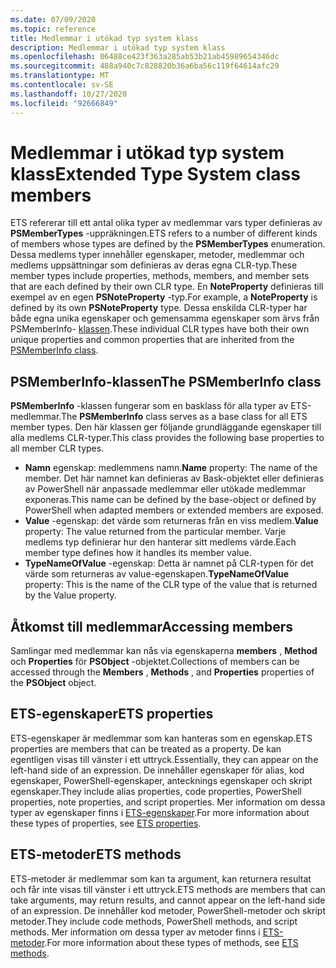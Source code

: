 ```yaml
---
ms.date: 07/09/2020
ms.topic: reference
title: Medlemmar i utökad typ system klass
description: Medlemmar i utökad typ system klass
ms.openlocfilehash: 06488ce423f363a285ab53b21ab45989654346dc
ms.sourcegitcommit: 488a940c7c828820b36a6ba56c119f64614afc29
ms.translationtype: MT
ms.contentlocale: sv-SE
ms.lasthandoff: 10/27/2020
ms.locfileid: "92666849"
---
```

# <a name="extended-type-system-class-members"></a><span data-ttu-id="57a8f-103">Medlemmar i utökad typ system klass</span><span class="sxs-lookup"><span data-stu-id="57a8f-103">Extended Type System class members</span></span>

<span data-ttu-id="57a8f-104">ETS refererar till ett antal olika typer av medlemmar vars typer definieras av **PSMemberTypes** -uppräkningen.</span><span class="sxs-lookup"><span data-stu-id="57a8f-104">ETS refers to a number of different kinds of members whose types are defined by the **PSMemberTypes** enumeration.</span></span> <span data-ttu-id="57a8f-105">Dessa medlems typer innehåller egenskaper, metoder, medlemmar och medlems uppsättningar som definieras av deras egna CLR-typ.</span><span class="sxs-lookup"><span data-stu-id="57a8f-105">These member types include properties, methods, members, and member sets that are each defined by their own CLR type.</span></span> <span data-ttu-id="57a8f-106">En **NoteProperty** definieras till exempel av en egen **PSNoteProperty** -typ.</span><span class="sxs-lookup"><span data-stu-id="57a8f-106">For example, a **NoteProperty** is defined by its own **PSNoteProperty** type.</span></span> <span data-ttu-id="57a8f-107">Dessa enskilda CLR-typer har både egna unika egenskaper och gemensamma egenskaper som ärvs från PSMemberInfo- [klassen](/dotnet/api/system.management.automation.psmemberinfo).</span><span class="sxs-lookup"><span data-stu-id="57a8f-107">These individual CLR types have both their own unique properties and common properties that are inherited from the [PSMemberInfo class](/dotnet/api/system.management.automation.psmemberinfo).</span></span>

## <a name="the-psmemberinfo-class"></a><span data-ttu-id="57a8f-108">PSMemberInfo-klassen</span><span class="sxs-lookup"><span data-stu-id="57a8f-108">The PSMemberInfo class</span></span>

<span data-ttu-id="57a8f-109">**PSMemberInfo** -klassen fungerar som en basklass för alla typer av ETS-medlemmar.</span><span class="sxs-lookup"><span data-stu-id="57a8f-109">The **PSMemberInfo** class serves as a base class for all ETS member types.</span></span> <span data-ttu-id="57a8f-110">Den här klassen ger följande grundläggande egenskaper till alla medlems CLR-typer.</span><span class="sxs-lookup"><span data-stu-id="57a8f-110">This class provides the following base properties to all member CLR types.</span></span>

- <span data-ttu-id="57a8f-111">**Namn** egenskap: medlemmens namn.</span><span class="sxs-lookup"><span data-stu-id="57a8f-111">**Name** property: The name of the member.</span></span> <span data-ttu-id="57a8f-112">Det här namnet kan definieras av Bask-objektet eller definieras av PowerShell när anpassade medlemmar eller utökade medlemmar exponeras.</span><span class="sxs-lookup"><span data-stu-id="57a8f-112">This name can be defined by the base-object or defined by PowerShell when adapted members or extended members are exposed.</span></span>
- <span data-ttu-id="57a8f-113">**Value** -egenskap: det värde som returneras från en viss medlem.</span><span class="sxs-lookup"><span data-stu-id="57a8f-113">**Value** property: The value returned from the particular member.</span></span> <span data-ttu-id="57a8f-114">Varje medlems typ definierar hur den hanterar sitt medlems värde.</span><span class="sxs-lookup"><span data-stu-id="57a8f-114">Each member type defines how it handles its member value.</span></span>
- <span data-ttu-id="57a8f-115">**TypeNameOfValue** -egenskap: Detta är namnet på CLR-typen för det värde som returneras av value-egenskapen.</span><span class="sxs-lookup"><span data-stu-id="57a8f-115">**TypeNameOfValue** property: This is the name of the CLR type of the value that is returned by the Value property.</span></span>

## <a name="accessing-members"></a><span data-ttu-id="57a8f-116">Åtkomst till medlemmar</span><span class="sxs-lookup"><span data-stu-id="57a8f-116">Accessing members</span></span>

<span data-ttu-id="57a8f-117">Samlingar med medlemmar kan nås via egenskaperna **members** , **Method** och **Properties** för **PSObject** -objektet.</span><span class="sxs-lookup"><span data-stu-id="57a8f-117">Collections of members can be accessed through the **Members** , **Methods** , and **Properties** properties of the **PSObject** object.</span></span>

## <a name="ets-properties"></a><span data-ttu-id="57a8f-118">ETS-egenskaper</span><span class="sxs-lookup"><span data-stu-id="57a8f-118">ETS properties</span></span>

<span data-ttu-id="57a8f-119">ETS-egenskaper är medlemmar som kan hanteras som en egenskap.</span><span class="sxs-lookup"><span data-stu-id="57a8f-119">ETS properties are members that can be treated as a property.</span></span> <span data-ttu-id="57a8f-120">De kan egentligen visas till vänster i ett uttryck.</span><span class="sxs-lookup"><span data-stu-id="57a8f-120">Essentially, they can appear on the left-hand side of an expression.</span></span> <span data-ttu-id="57a8f-121">De innehåller egenskaper för alias, kod egenskaper, PowerShell-egenskaper, antecknings egenskaper och skript egenskaper.</span><span class="sxs-lookup"><span data-stu-id="57a8f-121">They include alias properties, code properties, PowerShell properties, note properties, and script properties.</span></span> <span data-ttu-id="57a8f-122">Mer information om dessa typer av egenskaper finns i [ETS-egenskaper](properties.md).</span><span class="sxs-lookup"><span data-stu-id="57a8f-122">For more information about these types of properties, see [ETS properties](properties.md).</span></span>

## <a name="ets-methods"></a><span data-ttu-id="57a8f-123">ETS-metoder</span><span class="sxs-lookup"><span data-stu-id="57a8f-123">ETS methods</span></span>

<span data-ttu-id="57a8f-124">ETS-metoder är medlemmar som kan ta argument, kan returnera resultat och får inte visas till vänster i ett uttryck.</span><span class="sxs-lookup"><span data-stu-id="57a8f-124">ETS methods are members that can take arguments, may return results, and cannot appear on the left-hand side of an expression.</span></span> <span data-ttu-id="57a8f-125">De innehåller kod metoder, PowerShell-metoder och skript metoder.</span><span class="sxs-lookup"><span data-stu-id="57a8f-125">They include code methods, PowerShell methods, and script methods.</span></span>
<span data-ttu-id="57a8f-126">Mer information om dessa typer av metoder finns i [ETS-metoder](methods.md).</span><span class="sxs-lookup"><span data-stu-id="57a8f-126">For more information about these types of methods, see [ETS methods](methods.md).</span></span>
